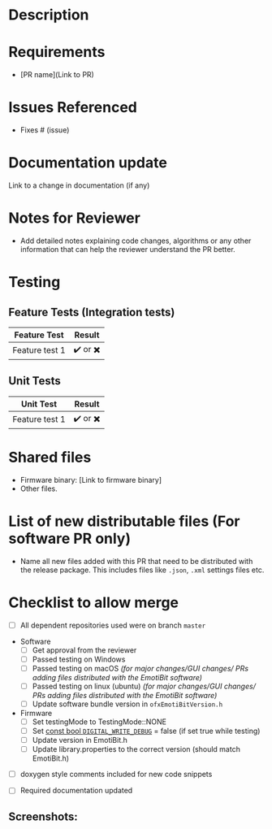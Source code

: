 # Description
<!--- Describe your changes in detail -->

# Requirements
<!--- This sections defines on a high level what the reviewer might need to test/conduct a review. This can include other PRs, toolchains, softwares, files etc. -->
<!--- For example, Requirements can be a specific branch of another repository that is a dependency. -->
<!--- Another example can be downloading tools like VS or anaconda -->
- [PR name](Link to PR)


# Issues Referenced
<!-- Prefix issue number with keyword "Fixes" to automatically close issue on PR merge.-->
<!-- FOr example, Fixes #34-->
- Fixes # (issue)

# Documentation update
Link to a change in documentation (if any)

# Notes for Reviewer
- Add detailed notes explaining code changes, algorithms or any other information that can help the reviewer understand the PR better.

# Testing
<!--- The testing results should be added to the main PR behind this bug-fix/ feature-add -->
<!--- If another **linked PR** is the main PR for this bug-fix/ feature-add, you may then remove this testing section and add a link to the main PR here with the explicit statement "testing results added to PR(link)". -->

## Feature Tests (Integration tests)
<!--- For each test case, create a feature test in the `EmotiBit Feature Test Protocol` document. -->
<!--- The corresponding results are recorded in the `EmotiBit Feature Testing Results` sheet. -->
<!--- Update the table below with the test results -->
|Feature Test | Result|
|--------------|-------|
|Feature test 1| ✔️ or ✖️|

## Unit Tests
<!--- Unit tests should be checked into the Repository under the testing/test folder  -->

|Unit Test | Result|
|--------------|-------|
|Feature test 1| ✔️ or ✖️|

# Shared files
- Firmware binary: [Link to firmware binary]
- Other files.

<!--- The following section is relevant only for PRs in ofxEmotiBit repository. delete the section if creating a PR for ay other repo. -->
# List of new distributable files (For software PR only)
- Name all new files added with this PR that need to be distributed with the release package. This includes files like `.json`, `.xml` settings files etc.

# Checklist to allow merge
- [ ] All dependent repositories used were on branch `master`
- Software
  - [ ] Get approval from the reviewer
  - [ ] Passed testing on Windows
  - [ ] Passed testing on macOS *(for major changes/GUI changes/ PRs adding files distributed with the EmotiBit software)*
  - [ ] Passed testing on linux (ubuntu) *(for major changes/GUI changes/ PRs adding files distributed with the EmotiBit software)*
  - [ ] Update software bundle version in `ofxEmotiBitVersion.h`
- Firmware
  - [ ] Set testingMode to TestingMode::NONE
  - [ ] Set [const bool `DIGITAL_WRITE_DEBUG`](https://github.com/EmotiBit/EmotiBit_FeatherWing/blob/e2ed2dcb70c57c33f70e3a131f82c16627b519df/EmotiBit.h#L58) = false (if set true while testing)
  - [ ] Update version in EmotiBit.h
  - [ ] Update library.properties to the correct version (should match EmotiBit.h)
- [ ] doxygen style comments included for new code snippets
- [ ] Required documentation updated


## Screenshots:
